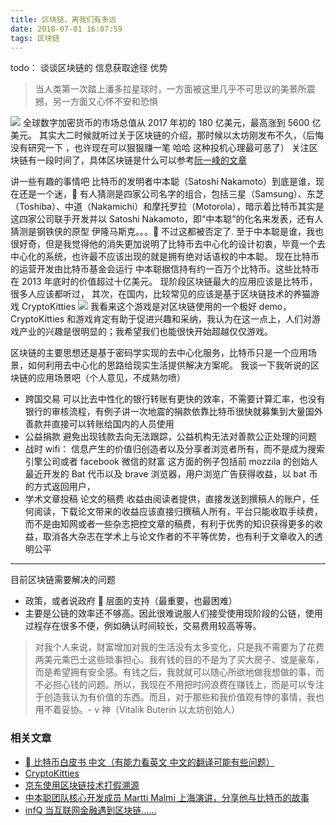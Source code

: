 ```yaml
---
title: 区块链，离我们有多远
date: 2018-07-01 16:07:59
tags: 区块链
---
```


todo： 谈谈区块链的 信息获取途径 优势

> 当人类第一次踏上潘多拉星球时，一方面被这里几乎不可思议的美景所震撼，另一方面又心怀不安和恐惧

![](https://images.unsplash.com/photo-1500835176302-48dbd01f6437?ixlib=rb-0.3.5&ixid=eyJhcHBfaWQiOjEyMDd9&s=7faa58e086102e52548bbafd2ecc18aa&auto=format&fit=crop&w=989&q=80)
全球数字加密货币的市场总值从 2017 年初的 180 亿美元，最高涨到 5600 亿美元。
其实大二时候就听过关于区块链的介绍，那时候以太坊刚发布不久，（后悔没有研究一下 ，也许现在可以狠狠赚一笔 哈哈 这种投机心理最可恶了）
关注区块链有一段时间了，具体区块链是什么可以参考[阮一峰的文章](http://www.ruanyifeng.com/blog/2018/01/bitcoin-tutorial.html)

讲一些有趣的事情吧
比特币的发明者中本聪（Satoshi Nakamoto）到底是谁，现在还是一个迷， 有人猜测是四家公司名字的组合，包括三星（Samsung）、东芝（Toshiba）、中道（Nakamichi）和摩托罗拉（Motorola），暗示着比特币其实是这四家公司联手开发并以 Satoshi Nakamoto，即“中本聪”的化名来发表，还有人猜测是钢铁侠的原型 伊隆马斯克。。。 不过这都被否定了.
至于中本聪是谁，我也很好奇，但是我觉得他的消失更加说明了比特币去中心化的设计初衷，毕竟一个去中心化的系统，也许最不应该出现的就是拥有绝对话语权的中本聪。
现在比特币的运营开发由比特币基金会运行
中本聪据信持有约一百万个比特币。这些比特币在 2013 年底时的价值超过十亿美元。
现阶段区块链最大的应用应该是比特币，很多人应该都听过，
其次，在国内，比较常见的应该是基于区块链技术的养猫游戏 CryptoKitties
![](https://www.zuanbi8.com/data/attachment/forum/201803/19/131408zfdnnbl206lnl0sv.jpg)
我看来这个游戏是对区块链使用的一个极好 demo，
CryptoKitties 和游戏肯定有助于促进兴趣和采纳，我认为在这一点上，人们对游戏产业的兴趣是很明显的；我希望我们也能很快开始超越仅仅游戏。

区块链的主要思想还是基于密码学实现的去中心化服务，比特币只是一个应用场景，如何利用去中心化的思路给现实生活提供解决方案呢。
我谈一下我听说的区块链的应用场景吧（个人意见，不成熟勿喷）

- 跨国交易
  可以比去中性化的银行转账有更快的效率，不需要计算汇率，也没有银行的审核流程，有例子讲一次地震的捐款依靠比特币很快就募集到大量国外善款并直接可以转账给国内的人员使用
- 公益捐款
  避免出现钱款去向无法跟踪，公益机构无法对善款公正处理的问题
- 战时 wifi：
  信息产生的价值归创造者以及分享者浏览者所有，而不是成为搜索引擎公司或者 facebook 微信的财富
  这方面的例子包括前 mozzila 的创始人最近开发的 Bat 代币以及 brave 浏览器，用户浏览广告获得收益，以 bat 币的方式返回用户，
- 学术文章投稿
  论文的稿费 收益由阅读者提供，直接发送到撰稿人的账户，任何阅读，下载论文带来的收益应该直接归撰稿人所有，平台只能收取手续费，而不是由知网或者一些杂志把控文章的稿费，有利于优秀的知识获得更多的收益，取消各大杂志在学术上与论文作者的不平等优势，也有利于文章收入的透明公平

---

目前区块链需要解决的问题

- 政策，或者说政府  层面的支持（最重要，也最困难）
- 主要是公链的效率还不够高。因此很难说服人们接受使用现阶段的公链，使用过程存在很多不便，例如确认时间较长，交易费用较高等等。

> 对我个人来说，财富增加对我的生活没有太多变化，只是我不需要为了花费两美元乘巴士这些琐事担心。我有钱的目的不是为了买大房子、或是豪车，而是希望拥有安全感。有钱之后，我就就可以随心所欲地做我想做的事，而不必担心钱的问题。所以，我现在不用把时间浪费在赚钱上，而是可以专注于创造我认为有价值的东西。而且，对于那些和我价值观有悖的事情，我也用不着妥协。- v 神（Vitalik Buterin 以太坊创始人）

### 相关文章

- [ 比特币白皮书 中文（有能力看英文 中文的翻译可能有些问题）](http://satoshinakamoto.me/zh-cn/bitcoin.pdf)
- [CryptoKitties](https://www.hibtc.org/5426.html)
- [京东使用区块链技术打假溯源](https://mp.weixin.qq.com/s?__biz=MTMwNDMwODQ0MQ==&mid=2652854108&idx=1&sn=7e8f0f864194a1070af3e19347174845&chksm=7e6a2aea491da3fc421d62409a93bc22f05b98d9526bf908f2d02ff69c0b20e43ad6d29e644f&mpshare=1&scene=1&srcid=0411Bk7zGOWSN5JNf2rtHWMd%23rd)
- [中本聪团队核心开发成员 Martti Malmi 上海演讲，分享他与比特币的故事](https://www.chainfor.com/news/show/24016.html)
- [infQ 当互联网金融遇到区块链……](https://mp.weixin.qq.com/s?__biz=MjM5MDE0Mjc4MA==&mid=2650995035&idx=1&sn=e4c87e7fef969ba97e4b7004f5dc3311&chksm=bdbf01088ac8881efd55bc5a59a17bbd386aa2bb9a4891be5f692134da8711ac7d6b492125bb&mpshare=1&scene=1&srcid=1212FtOBPkELBgMYdTeAMz1q%23rd)
